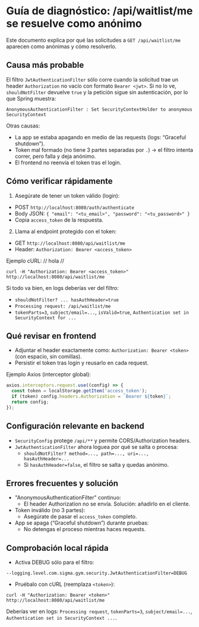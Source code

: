 # Guía de diagnóstico: /api/waitlist/me se resuelve como anónimo

Este documento explica por qué las solicitudes a `GET /api/waitlist/me` aparecen como anónimas y cómo resolverlo.

## Causa más probable

El filtro `JwtAuthenticationFilter` sólo corre cuando la solicitud trae un header `Authorization` no vacío con formato `Bearer <jwt>`. Si no lo ve, `shouldNotFilter` devuelve `true` y la petición sigue sin autenticación, por lo que Spring muestra:

```
AnonymousAuthenticationFilter : Set SecurityContextHolder to anonymous SecurityContext
```

Otras causas:
- La app se estaba apagando en medio de las requests (logs: “Graceful shutdown”).
- Token mal formado (no tiene 3 partes separadas por `.`) → el filtro intenta correr, pero falla y deja anónimo.
- El frontend no reenvía el token tras el login.

## Cómo verificar rápidamente

1) Asegúrate de tener un token válido (login):

- POST `http://localhost:8080/auth/authenticate`
- Body JSON: `{ "email": "<tu_email>", "password": "<tu_password>" }`
- Copia `access_token` de la respuesta.

2) Llama al endpoint protegido con el token:

- GET `http://localhost:8080/api/waitlist/me`
- Header: `Authorization: Bearer <access_token>`

Ejemplo cURL:
// hola //
```
curl -H "Authorization: Bearer <access_token>" http://localhost:8080/api/waitlist/me
```

Si todo va bien, en logs deberías ver del filtro:
- `shouldNotFilter? ... hasAuthHeader=true`
- `Processing request: /api/waitlist/me`
- `tokenParts=3`, `subject/email=...`, `isValid=true`, `Authentication set in SecurityContext for ...`

## Qué revisar en frontend

- Adjuntar el header exactamente como: `Authorization: Bearer <token>` (con espacio, sin comillas).
- Persistir el token tras login y reusarlo en cada request.

Ejemplo Axios (interceptor global):

```js
axios.interceptors.request.use((config) => {
  const token = localStorage.getItem('access_token');
  if (token) config.headers.Authorization = `Bearer ${token}`;
  return config;
});
```

## Configuración relevante en backend

- `SecurityConfig` protege `/api/**` y permite CORS/Authorization headers.
- `JwtAuthenticationFilter` ahora loguea por qué se salta o procesa:
  - `shouldNotFilter? method=..., path=..., uri=..., hasAuthHeader=...`
  - Si `hasAuthHeader=false`, el filtro se salta y quedas anónimo.

## Errores frecuentes y solución

- "AnonymousAuthenticationFilter" continuo:
  - El header Authorization no se envía. Solución: añadirlo en el cliente.
- Token inválido (no 3 partes):
  - Asegúrate de pasar el `access_token` completo.
- App se apaga (“Graceful shutdown”) durante pruebas:
  - No detengas el proceso mientras haces requests.

## Comprobación local rápida

- Activa DEBUG sólo para el filtro:

```
--logging.level.com.sigma.gym.security.JwtAuthenticationFilter=DEBUG
```

- Pruébalo con cURL (reemplaza `<token>`):

```
curl -H "Authorization: Bearer <token>" http://localhost:8080/api/waitlist/me
```

Deberías ver en logs: `Processing request`, `tokenParts=3`, `subject/email=...`, `Authentication set in SecurityContext ...`.
